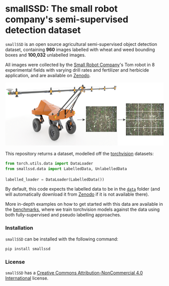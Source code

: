 # smallSSD: The small robot company's semi-supervised detection dataset

`smallSSD` is an open source agricultural semi-supervised object detection dataset, containing **960** images labelled with wheat and weed bounding boxes and **100,032** unlabelled images.

All images were collected by the [Small Robot Company](https://www.smallrobotcompany.com/)'s Tom robot in 8 experimental fields with varying drill rates and fertilizer and herbicide application, and are available on [Zenodo](https://doi.org/10.5281/zenodo.6598515).

<img src="diagrams/image_collection.png" alt="Image Collection Process" height="200px"/>

This repository returns a dataset, modelled off the [torchvision](https://pytorch.org/vision/stable/index.html) datasets:

```python
from torch.utils.data import DataLoader
from smallssd.data import LabelledData, UnlabelledData

labelled_loader = DataLoader(LabelledData())
```

By default, this code expects the labelled data to be in the [`data`](data) folder (and will automatically download it from [Zenodo](https://doi.org/10.5281/zenodo.6598515) if it is not available there).

More in-depth examples on how to get started with this data are available in the [benchmarks](benchmarks), where we train torchvision models against the data using both fully-supervised and pseudo labelling approaches.

### Installation

`smallSSD` can be installed with the following command:

```bash
pip install smallssd
```

### License
`smallSSD` has a [Creative Commons Attribution-NonCommercial 4.0 International](https://github.com/smallrobotcompany/smallssd/blob/main/LICENSE) license.
